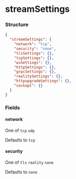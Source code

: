 # streamSettings

### Structure

```json
{
  "streamSettings": {
    "network": "tcp",
    "security": "none",
    "tlsSettings": {},
    "tcpSettings": {},
    "wsSettings": {},
    "httpSettings": {},
    "grpcSettings": {},
    "realitySettings": {},
    "httpupgradeSettings": {},
    "sockopt": {}
  }
}
```

### Fields

#### network

One of `tcp` `udp`

Defaults to `tcp`

#### security

One of `tls` `reality` `none`

Defaults to `none`